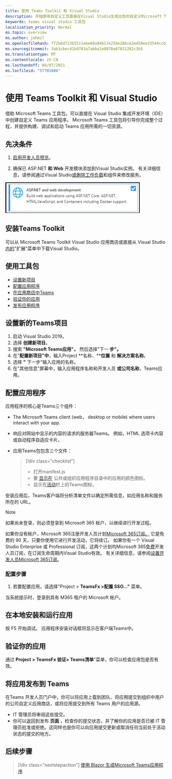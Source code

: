 ```yaml
---
title: 使用 Teams Toolkit 和 Visual Studio
description: 开始使用自定义工具直接在Visual Studio生成出色的自定义Microsoft Teams Toolkit
keywords: teams visual studio 工具包
localization_priority: Normal
ms.topic: overview
ms.author: johmil
ms.openlocfilehash: f72b8d723b5511e6e68a94617e256e280ce2ed50ee33544ccb3c8c237ddd9832
ms.sourcegitcommit: 3ab1cbec41b9783a7abba1e0870a67831282c3b5
ms.translationtype: MT
ms.contentlocale: zh-CN
ms.lasthandoff: 08/07/2021
ms.locfileid: "57701806"
---
```

# <a name="build-apps-with-the-teams-toolkit-and-visual-studio"></a>使用 Teams Toolkit 和 Visual Studio

借助 Microsoft Teams 工具包，可以直接在 Visual Studio 集成开发环境（IDE）中创建自定义 Teams 应用程序。 Microsoft Teams 工具包将引导你完成整个过程，并提供构建、调试和启动 Teams 应用所需的一切资源。

## <a name="prerequisites"></a>先决条件

1. [启用开发人员预览](../resources/dev-preview/developer-preview-intro.md#enable-developer-preview)。

2. 确保已 ASP.NET **<span></span>和 Web** 开发模块添加到Visual Studio实例。 有关详细信息，请参阅通过Visual Studio[或删除工作负载](/visualstudio/install/modify-visual-studio?view=vs-2019&preserve-view=true)和组件来修改服务。

![Visual studio asp.net 模块](../assets/images/visual-studio-web-dev-module.png)

## <a name="install-the-teams-toolkit"></a>安装Teams Toolkit

可以从 Microsoft Teams Toolkit Visual Studio 应用商店或直接从 Visual Studio[内的](https://marketplace.visualstudio.com/items?itemName=msft-vsteamstoolkit.vsteamstoolkit)"扩展"菜单中下载Visual Studio。 

## <a name="use-the-toolkit"></a>使用工具包

- [设置新项目](#set-up-a-new-teams-project)
- [配置应用程序](#configure-your-app)
- [在应用商店中Teams](#install-and-run-your-app-locally)
- [验证你的应用](#validate-your-app)
- [发布应用程序](#publish-your-app-to-teams)

## <a name="set-up-a-new-teams-project"></a>设置新的Teams项目

1. 启动 Visual Studio 2019。
2. 选择 **创建新项目**。
3. 搜索 **"Microsoft Teams应用"，** 然后选择"下一 **步"。**
4. 在"**配置新项目"中**，输入Project **名称、****位置** 和 **解决方案名称**。
5. 选择 **"** 下一步"输入应用的名称。
6. 在"其他信息"屏幕中，输入应用程序名称和开发人员 **或公司名称**，Teams应用。

## <a name="configure-your-app"></a>配置应用程序

应用程序的核心是Teams三个组件：

- The Microsoft Teams client (web， desktop or mobile) where users interact with your app.
- 响应对网站中显示的内容的请求的服务器Teams。 例如，HTML 选项卡内容或自动程序自适应卡片。
- 应用Teams包包含三个文件：

    > [!div class="checklist"]
    >
    > - 打开manifest.js
    > - 要 [显示在](../resources/schema/manifest-schema.md#icons) 公共或组织应用程序目录中的应用的颜色图标。
    > - 显示在[活动](../resources/schema/manifest-schema.md#icons)栏上的Teams图标。

安装应用后，Teams客户端将分析清单文件以确定所需信息，如应用名称和服务所在的 URL。

> [!NOTE]
>如果尚未登录，则必须登录到 Microsoft 365 帐户，以继续进行开发过程。
>
> 如果你没有帐户，Microsoft 365注册开发人员计划[Microsoft 365订阅。](https://developer.microsoft.com/microsoft-365/dev-program) 它是免费的 90 天，只要你使用它进行开发活动，它将续订。 如果你有一个 Visual Studio Enterprise 或 Professional 订阅，这两个计划均Microsoft 365[免费](https://aka.ms/MyVisualStudioBenefits)开发人员订阅，在订阅生命周期内Visual Studio有效。 有关详细信息，请参阅[设置开发人员Microsoft 365订阅](/office/developer-program/office-365-developer-program-get-started)。

### <a name="configuration-steps"></a>配置步骤

1. 若要配置应用，请选择"Project > **TeamsFx >配置 SSO..."** 菜单。

当系统提示时，登录到具有 M365 租户的 Microsoft 帐户。

## <a name="install-and-run-your-app-locally"></a>在本地安装和运行应用

按 F5 开始调试。 应用程序安装对话框将显示在客户端Teams中。

## <a name="validate-your-app"></a>验证你的应用

通过 **Project > TeamsFx 验证> Teams清单**"菜单，你可以检查应用包是否有效。

## <a name="publish-your-app-to-teams"></a>将应用发布到 Teams

在[](https://dev.teams.microsoft.com/home)Teams 开发人员门户中，你可以将应用上载到团队、将应用提交到组织中用户的公司自定义应用商店，或将应用提交到所有 Teams 用户的应用源。

- IT 管理员将审阅这些提交。
- 你可以返回到发布 **页面** ，检查你的提交状态，并了解你的应用是否已被 IT 管理员批准或拒绝。这同样也是你可以向应用提交更新或取消任何当前处于活动状态的提交的地方。

## <a name="next-step"></a>后续步骤

> [!div class="nextstepaction"]
> [使用 Blazor 生成Microsoft Teams应用程序](../get-started/first-app-blazor.md)
